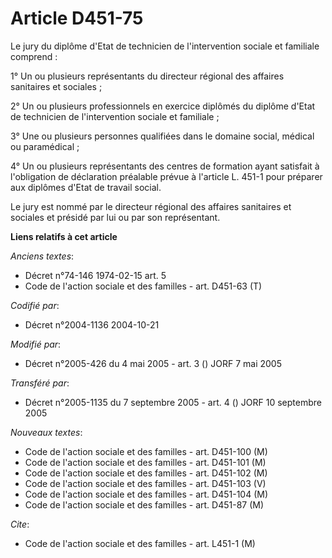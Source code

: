 # Article D451-75

Le jury du diplôme d'Etat de technicien de l'intervention sociale et familiale comprend :

1° Un ou plusieurs représentants du directeur régional des affaires sanitaires et sociales ;

2° Un ou plusieurs professionnels en exercice diplômés du diplôme d'Etat de technicien de l'intervention sociale et
familiale ;

3° Une ou plusieurs personnes qualifiées dans le domaine social, médical ou paramédical ;

4° Un ou plusieurs représentants des centres de formation ayant satisfait à l'obligation de déclaration préalable prévue à
l'article L. 451-1 pour préparer aux diplômes d'Etat de travail social.

Le jury est nommé par le directeur régional des affaires sanitaires et sociales et présidé par lui ou par son représentant.

**Liens relatifs à cet article**

_Anciens textes_:

  - Décret n°74-146 1974-02-15 art. 5
  - Code de l'action sociale et des familles - art. D451-63 (T)

_Codifié par_:

  - Décret n°2004-1136 2004-10-21

_Modifié par_:

  - Décret n°2005-426 du 4 mai 2005 - art. 3 () JORF 7 mai 2005

_Transféré par_:

  - Décret n°2005-1135 du 7 septembre 2005 - art. 4 () JORF 10 septembre 2005

_Nouveaux textes_:

  - Code de l'action sociale et des familles - art. D451-100 (M)
  - Code de l'action sociale et des familles - art. D451-101 (M)
  - Code de l'action sociale et des familles - art. D451-102 (M)
  - Code de l'action sociale et des familles - art. D451-103 (V)
  - Code de l'action sociale et des familles - art. D451-104 (M)
  - Code de l'action sociale et des familles - art. D451-87 (M)

_Cite_:

  - Code de l'action sociale et des familles - art. L451-1 (M)
